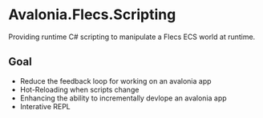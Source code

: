 # Avalonia.Flecs.Scripting

Providing runtime C# scripting to manipulate a Flecs ECS world at runtime.

## Goal
- Reduce the feedback loop for working on an avalonia app
- Hot-Reloading when scripts change
- Enhancing the ability to incrementally devlope an avalonia app 
- Interative REPL